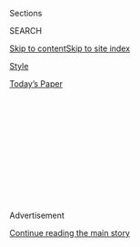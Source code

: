 <div id="app">

<div>

<div>

<div>

<div class="NYTAppHideMasthead css-1q2w90k e1suatyy0">

<div class="section css-ui9rw0 e1suatyy2">

<div class="css-eph4ug er09x8g0">

<div class="css-6n7j50">

</div>

<span class="css-1dv1kvn">Sections</span>

<div class="css-10488qs">

<span class="css-1dv1kvn">SEARCH</span>

</div>

[Skip to content](#site-content)[Skip to site
index](#site-index)

</div>

<div id="masthead-section-label" class="css-1wr3we4 eaxe0e00">

[Style](https://www.nytimes3xbfgragh.onion/section/style)

</div>

<div class="css-10698na e1huz5gh0">

</div>

</div>

<div id="masthead-bar-one" class="section hasLinks css-15hmgas e1csuq9d3">

<div class="css-uqyvli e1csuq9d0">

</div>

<div class="css-1uqjmks e1csuq9d1">

</div>

<div class="css-9e9ivx">

[](https://myaccount.nytimes3xbfgragh.onion/auth/login?response_type=cookie&client_id=vi)

</div>

<div class="css-1bvtpon e1csuq9d2">

[Today’s
Paper](https://www.nytimes3xbfgragh.onion/section/todayspaper)

</div>

</div>

</div>

</div>

<div data-aria-hidden="false">

<div id="site-content" data-role="main">

<div>

<div class="css-1aor85t" style="opacity:0.000000001;z-index:-1;visibility:hidden">

<div class="css-1hqnpie">

<div class="css-epjblv">

<span class="css-17xtcya">[Style](/section/style)</span><span class="css-x15j1o">|</span><span class="css-fwqvlz">The
Art of the Cookie
Drop</span>

</div>

<div class="css-k008qs">

<div class="css-1iwv8en">

<span class="css-18z7m18"></span>

<div>

</div>

</div>

<span class="css-1n6z4y"></span>

<div class="css-1705lsu">

<div class="css-4xjgmj">

<div class="css-4skfbu" data-role="toolbar" data-aria-label="Social Media Share buttons, Save button, and Comments Panel with current comment count" data-testid="share-tools">

  - 
  - 
  - 
  - 
    
    <div class="css-6n7j50">
    
    </div>

  - 

</div>

</div>

</div>

</div>

</div>

</div>

<div id="NYT_TOP_BANNER_REGION" class="css-13pd83m">

</div>

<div id="top-wrapper" class="css-1sy8kpn">

<div id="top-slug" class="css-l9onyx">

Advertisement

</div>

[Continue reading the main
story](#after-top)

<div class="ad top-wrapper" style="text-align:center;height:100%;display:block;min-height:250px">

<div id="top" class="place-ad" data-position="top" data-size-key="top">

</div>

</div>

<div id="after-top">

</div>

</div>

<div>

<div id="sponsor-wrapper" class="css-1hyfx7x">

<div id="sponsor-slug" class="css-19vbshk">

Supported by

</div>

[Continue reading the main
story](#after-sponsor)

<div id="sponsor" class="ad sponsor-wrapper" style="text-align:center;height:100%;display:block">

</div>

<div id="after-sponsor">

</div>

</div>

<div class="css-186x18t">

</div>

<div class="css-1vkm6nb ehdk2mb0">

# The Art of the Cookie Drop

</div>

My Cookie Dealer, a bakery that delivers and ships orders placed through
Instagram, has fared well in the time of socially distant dining.

<div class="css-79elbk" data-testid="photoviewer-wrapper">

<div class="css-z3e15g" data-testid="photoviewer-wrapper-hidden">

</div>

<div class="css-1a48zt4 ehw59r15" data-testid="photoviewer-children">

![<span class="css-16f3y1r e13ogyst0" data-aria-hidden="true">Half-pound
cookies are available for shipment and local delivery through My Cookie
Dealer, a small Long Island business run primarily over
Instagram.</span><span class="css-cnj6d5 e1z0qqy90" itemprop="copyrightHolder"><span class="css-1ly73wi e1tej78p0">Credit...</span><span><span>Jackie
Molloy for The New York
Times</span></span></span>](https://static01.graylady3jvrrxbe.onion/images/2020/07/26/fashion/24COOKIEDEALER1/merlin_174495096_be6f93d6-ae8a-4362-a231-2898da1a4cda-articleLarge.jpg?quality=75&auto=webp&disable=upscale)

</div>

</div>

<div class="css-18e8msd">

<div class="css-vp77d3 epjyd6m0">

<div class="css-1baulvz">

By <span class="css-1baulvz last-byline" itemprop="name">Dan
Greene</span>

</div>

</div>

  - 
    
    <div class="css-ld3wwf e16638kd2">
    
    July 24,
    2020
    
    </div>

  - 
    
    <div class="css-4xjgmj">
    
    <div class="css-d8bdto" data-role="toolbar" data-aria-label="Social Media Share buttons, Save button, and Comments Panel with current comment count" data-testid="share-tools">
    
      - 
      - 
      - 
      - 
        
        <div class="css-6n7j50">
        
        </div>
    
      - 
    
    </div>
    
    </div>

</div>

</div>

<div class="section meteredContent css-1r7ky0e" name="articleBody" itemprop="articleBody">

<div class="css-1fanzo5 StoryBodyCompanionColumn">

<div class="css-53u6y8">

Juan Morel, a 38-year-old professional bodybuilder, has several
nicknames. One is “Diesel,” for his resemblance to the similarly
smooth-headed and muscled actor Vin. Another, “King of New York,” he
earned for winning his second New York Pro competition last May.

“And now,” Mr. Morel said recently over FaceTime from his Long Island
home, “the ‘Cookie Monster.’”

Since June 2019, he and his wife, Karen, have been running My Cookie
Dealer, an online-only bakery that operates primarily via Instagram.
While many food purveyors have struggled in recent months to make their
businesses comply with a socially distanced reality, My Cookie Dealer
has always been a delivery-only business. That model has now proved
itself crisis-proof.

One recent shipment included some 3,000 orders for more than 35,000
cookies, and weighed nearly nine tons, Mrs. Morel said. All of the
cookies were ordered within a 14-minute window.

</div>

</div>

<div class="css-1fanzo5 StoryBodyCompanionColumn">

<div class="css-53u6y8">

My Cookie Dealer’s cookies are huge. Each mound of dough is weighed by
hand to ensure its half-pound size and then cooked and packaged at the
Morels’ 2,400-square-foot bakery in Nesconset, N.Y. The flavors change
so regularly that the Morels are not sure exactly how many types of
cookies they have sold.

</div>

</div>

<div class="css-79elbk" data-testid="photoviewer-wrapper">

<div class="css-z3e15g" data-testid="photoviewer-wrapper-hidden">

</div>

<div class="css-1a48zt4 ehw59r15" data-testid="photoviewer-children">

![<span class="css-16f3y1r e13ogyst0" data-aria-hidden="true">Juan and
Karen Morel, the owners of My Cookie Dealer. (If you’re wondering about
the biceps and triceps, he’s a competitive
bodybuilder.)</span><span class="css-cnj6d5 e1z0qqy90" itemprop="copyrightHolder"><span class="css-1ly73wi e1tej78p0">Credit...</span><span>Jackie
Molloy for The New York
Times</span></span>](https://static01.graylady3jvrrxbe.onion/images/2020/07/26/fashion/24COOKIEDEALER2/merlin_174495153_08dd87ef-0971-4b28-97b0-e17e75eed7fd-articleLarge.jpg?quality=75&auto=webp&disable=upscale)

</div>

</div>

<div class="css-1fanzo5 StoryBodyCompanionColumn">

<div class="css-53u6y8">

Their cookies are available for purchase only twice each week, typically
at noon local time on Wednesday and Saturday, in “drops” reminiscent of
the limited-edition sneaker releases that have become popular in recent
years. (There are also occasional, smaller “secret stash” sales.)

Each cookie costs $5 to $6; orders must be made in quantities of 10 or
20. Tens of thousands of cookies usually sell out within nine to 15
minutes, the Morels said.

“People that get the cookies love it,” Mrs. Morel, 40, said. “The people
that didn’t get the cookies will swear at you, send you hate mail, send
you hate-DMs, use profanity.” She added: “You’re being so nasty and
using swear words over the fact that you couldn’t get a cookie?”

In 2018 Mrs. Morel, who had worked in retail management before the birth
of their daughter, decided to get back into a dormant hobby: baking. Mr.
Morel started bringing his wife’s cookies to a gym near their home in
Deer Park to share with his workout buddies.

</div>

</div>

<div class="css-1fanzo5 StoryBodyCompanionColumn">

<div class="css-53u6y8">

He also began posting photos of Mrs. Morel’s confections on his
Instagram account, where he regularly chronicles his quest to ingest the
20,000 daily calories needed to build and maintain his
5-foot-10-and-a-half, 270-pound physique. (On his cheat days, Mr. Morel
will often forgo all other food in favor of some two-dozen half-pound
cookies.)

</div>

</div>

<div class="css-79elbk" data-testid="photoviewer-wrapper">

<div class="css-z3e15g" data-testid="photoviewer-wrapper-hidden">

</div>

<div class="css-1a48zt4 ehw59r15" data-testid="photoviewer-children">

<div class="css-1xdhyk6 erfvjey0">

<span class="css-1ly73wi e1tej78p0">Image</span>

<div class="css-zjzyr8">

<div data-testid="lazyimage-container" style="height:257.77777777777777px">

</div>

</div>

</div>

<span class="css-16f3y1r e13ogyst0" data-aria-hidden="true">The Morels
employ a staff of close to 30 people to keep their business
running.</span><span class="css-cnj6d5 e1z0qqy90" itemprop="copyrightHolder"><span class="css-1ly73wi e1tej78p0">Credit...</span><span>Jackie
Molloy for The New York Times</span></span>

</div>

</div>

<div class="css-1fanzo5 StoryBodyCompanionColumn">

<div class="css-53u6y8">

Those posts prompted hundreds of messages from followers looking to buy
the goodies themselves. Mr. Morel suggested his wife begin selling her
wares. She was unsure.

“She was like, ‘Oh, nobody wants them,’” Mr. Morel said. “I was like,
‘They’re asking\! What do you mean?’ I just knew she was doing
something special.”

The couple soon sold the cookies in the parking lot after bodybuilding
competitions, from the trunk of their S.U.V. Each cookie came in a small
plastic baggy. A winking air of illicitness took hold and helped inspire
the company’s name.

“It was just a catchy thing,” Mrs. Morel said. The couple now refers to
My Cookie Dealer’s drops as “moving weight.” They call their delivery
drivers “pushers.”

</div>

</div>

<div class="css-1fanzo5 StoryBodyCompanionColumn">

<div class="css-53u6y8">

The company’s first online sales were made in the frenzied comments
section below Instagram posts, where the first to post were the first
served and money was exchanged over Venmo.

Mrs. Morel was working out of a friend’s commercial bakery in Westbury
during off-hours, squeezing in her baking around frequent travel for her
husband’s national and international competitions. Her irregular
availability begot the “drop” method of sales, because Mrs. Morel could
promise customers only the limited quantity she had the time and means
to make.

“It’s not marketing,” Mrs. Morel said. “Literally, I had to do it this
way.”

</div>

</div>

<div class="css-79elbk" data-testid="photoviewer-wrapper">

<div class="css-z3e15g" data-testid="photoviewer-wrapper-hidden">

</div>

<div class="css-1a48zt4 ehw59r15" data-testid="photoviewer-children">

<div class="css-1xdhyk6 erfvjey0">

<span class="css-1ly73wi e1tej78p0">Image</span>

<div class="css-zjzyr8">

<div data-testid="lazyimage-container" style="height:257.77777777777777px">

</div>

</div>

</div>

<span class="css-cnj6d5 e1z0qqy90" itemprop="copyrightHolder"><span class="css-1ly73wi e1tej78p0">Credit...</span><span>Jackie
Molloy for The New York Times</span></span>

</div>

</div>

<div class="css-1fanzo5 StoryBodyCompanionColumn">

<div class="css-53u6y8">

Now Mrs. Morel leads a staff of nearly 30 out of their work space in
Nesconset, which the Morels bought and renovated last December. (Mr.
Morel helps with packaging and handles various logistics.)

The bakery closed briefly in March as New York shut down in response to
the coronavirus outbreak, at which point the company’s typical drop
contained around a thousand orders. When it reopened two weeks later,
scarcity had once again helped fuel an even greater demand.

“People think that we’re scheming,” Mrs. Morel said. “We were just
trying to flatten the curve.”

The Morels said they have also had to contend with copycat sellers who
have begun aping their methods and, in some cases, even My Cookie
Dealer’s distinctive names. Mrs. Morel blocks impostor accounts when
alerted to them.

</div>

</div>

<div class="css-1fanzo5 StoryBodyCompanionColumn">

<div class="css-53u6y8">

Competition does not appear to be slowing the company’s growth. The
Morels recently bought a second 2,400-square-foot space in the same
industrial strip as their bakery, to better accommodate their shipping
operations. In June they bought a four-car fleet of Mercedes GLEs for
their pushers to use when making local deliveries on Long Island. Mrs.
Morel said they also have started an apparel line.

And sales of their cookies continue to grow.

“Every time we’ve made bigger batches or bigger drops, we always sell
out,” said Mr. Morel, who is hoping to return to competitive
bodybuilding in December, at the Mr. Olympia event in Las Vegas. “I
guess we still don’t know the potential.”

</div>

</div>

</div>

<div>

</div>

<div>

</div>

<div>

</div>

<div>

<div id="bottom-wrapper" class="css-1ede5it">

<div id="bottom-slug" class="css-l9onyx">

Advertisement

</div>

[Continue reading the main
story](#after-bottom)

<div id="bottom" class="ad bottom-wrapper" style="text-align:center;height:100%;display:block;min-height:90px">

</div>

<div id="after-bottom">

</div>

</div>

</div>

</div>

</div>

## Site Index

<div>

</div>

## Site Information Navigation

  - [© <span>2020</span> <span>The New York Times
    Company</span>](https://help.nytimes3xbfgragh.onion/hc/en-us/articles/115014792127-Copyright-notice)

<!-- end list -->

  - [NYTCo](https://www.nytco.com/)
  - [Contact
    Us](https://help.nytimes3xbfgragh.onion/hc/en-us/articles/115015385887-Contact-Us)
  - [Work with us](https://www.nytco.com/careers/)
  - [Advertise](https://nytmediakit.com/)
  - [T Brand Studio](http://www.tbrandstudio.com/)
  - [Your Ad
    Choices](https://www.nytimes3xbfgragh.onion/privacy/cookie-policy#how-do-i-manage-trackers)
  - [Privacy](https://www.nytimes3xbfgragh.onion/privacy)
  - [Terms of
    Service](https://help.nytimes3xbfgragh.onion/hc/en-us/articles/115014893428-Terms-of-service)
  - [Terms of
    Sale](https://help.nytimes3xbfgragh.onion/hc/en-us/articles/115014893968-Terms-of-sale)
  - [Site
    Map](https://spiderbites.nytimes3xbfgragh.onion)
  - [Help](https://help.nytimes3xbfgragh.onion/hc/en-us)
  - [Subscriptions](https://www.nytimes3xbfgragh.onion/subscription?campaignId=37WXW)

</div>

</div>

</div>

</div>
